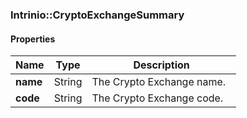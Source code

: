 

[//]: # (CLASS:Intrinio::CryptoExchangeSummary)

[//]: # (KIND:object)

### Intrinio::CryptoExchangeSummary

#### Properties

[//]: # (START_DEFINITION)

Name | Type | Description
------------ | ------------- | -------------
**name** | String | The Crypto Exchange name. &nbsp;
**code** | String | The Crypto Exchange code. &nbsp;

[//]: # (END_DEFINITION)




